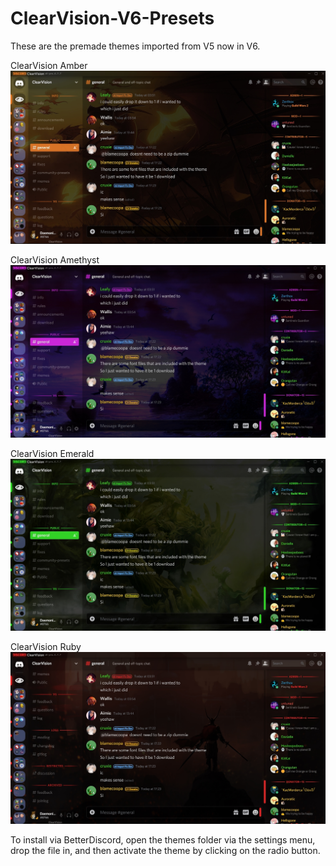 # ClearVision-V6-Presets
These are the premade themes imported from V5 now in V6.

ClearVision Amber
![Alt text](/Screenshots/Amber.jpg?raw=true, "Amber")

ClearVision Amethyst
![Alt text](/Screenshots/Amethyst.jpg?raw=true, "Amethyst")

ClearVision Emerald
![Alt text](/Screenshots/Emerald.jpg?raw=true, "Emerald")

ClearVision Ruby
![Alt text](/Screenshots/Ruby.jpg?raw=true, "Ruby")

To install via BetterDiscord, open the themes folder via the settings menu, drop the file in, and then activate the theme by clicking on the radio button. 
